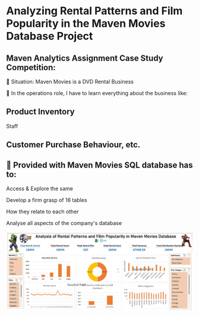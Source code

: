 # Analyzing Rental Patterns and Film Popularity in the Maven Movies Database Project 

## Maven Analytics Assignment Case Study Competition:
🧩 Situation: Maven Movies is a DVD Rental Business

🧩 In the operations role, I have to learn everything about the business like:

## Product Inventory

Staff

## Customer Purchase Behaviour, etc.

## 🧩 Provided with Maven Movies SQL database has to:

Access & Explore the same

Develop a firm grasp of 16 tables

How they relate to each other

Analyse all aspects of the company's database

<img src='Images/Dashboard.jpg' class="center">
